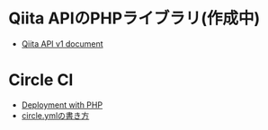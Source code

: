 # Qiita APIのPHPライブラリ(作成中)
* [Qiita API v1 document](https://qiita.com/api/v1/docs)

# Circle CI
* [Deployment with PHP](https://circleci.com/docs/language-php)
* [circle.ymlの書き方](http://pokrkami.hatenablog.com/entry/2015/12/08/000000)
